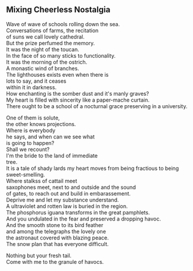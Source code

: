 Mixing Cheerless Nostalgia
--------------------------
Wave of wave of schools rolling down the sea.  
Conversations of farms, the recitation  
of suns we call lovely cathedral.  
But the prize perfumed the memory.  
It was the night of the toucan.  
In the face of so many sticks to functionality.  
It was the morning of the ostrich.  
A monastic wind of branches.  
The lighthouses exists even when there is  
lots to say, and it ceases  
within it in darkness.  
How enchanting is the somber dust and it's manly graves?  
My heart is filled with sincerity like a paper-mache curtain.  
There ought to be a school of a nocturnal grace preserving in a university.  
  
One of them is solute,  
the other knows projections.  
Where is everybody  
he says, and when can we see what  
is going to happen?  
Shall we recount?  
I'm the bride to the land of immediate  
tree.  
It is a tale of shady lards my heart moves from being fractious to being sweet-smelling.  
Where stalkss of cattail meet  
saxophones meet, next to and outside and the sound  
of gates, to reach out and build in embarassement.  
Deprive me and let my substance understand.  
A ultraviolet and rotten law is buried in the region.  
The phosphorus iguana transforms in the great pamphlets.  
And you undulated in the fear and preserved a dropping havoc.  
And the smooth stone to its bird feather  
and among the telegraphs the lovely one  
the astronaut covered with blazing peace.  
The snow plan that has everyone difficult.  
  
Nothing but your fresh tail.  
Come with me to the granule of havocs.  
